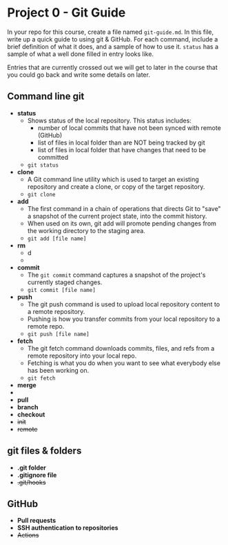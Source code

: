# Project 0 - Git Guide

In your repo for this course, create a file named `git-guide.md`. In this file, write up a quick guide to using git & GitHub. For each command, include a brief definition of what it does, and a sample of how to use it. `status` has a sample of what a well done filled in entry looks like.

Entries that are currently crossed out we will get to later in the course that you could go back and write some details on later.

## Command line git

- **status**
  - Shows status of the local repository. This status includes:
    - number of local commits that have not been synced with remote (GitHub)
    - list of files in local folder than are NOT being tracked by git
    - list of files in local folder that have changes that need to be committed
  - `git status`
- **clone**
  - A Git command line utility which is used to target an existing repository and create a clone, or copy of the target repository.
  - `git clone`
- **add**
  - The first command in a chain of operations that directs Git to "save" a snapshot of the current project state, into the commit history. 
  - When used on its own, git add will promote pending changes from the working directory to the staging area.
  - `git add [file name]`
- **rm**
  - d
  -
- **commit**
  - The `git commit` command captures a snapshot of the project's currently staged changes. 
  - `git commit [file name]`
- **push**
  - The git push command is used to upload local repository content to a remote repository.
  - Pushing is how you transfer commits from your local repository to a remote repo. 
  - `git push [file name]`
- **fetch**
  - The git fetch command downloads commits, files, and refs from a remote repository into your local repo. 
  - Fetching is what you do when you want to see what everybody else has been working on. 
  - `git fetch`
- **merge**
- 
- **pull**
- **branch**
- **checkout**
- ~~init~~
- ~~remote~~

## git files & folders

- **.git folder**
- **.gitignore file**
- ~~.git/hooks~~

## GitHub

- **Pull requests**
- **SSH authentication to repositories**
- ~~Actions~~
